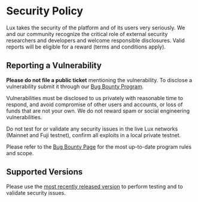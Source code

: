 # Security Policy

Lux takes the security of the platform and of its users very seriously. We and our community recognize the critical role of external security researchers and developers and welcome
responsible disclosures. Valid reports will be eligible for a reward (terms and conditions apply).

## Reporting a Vulnerability

**Please do not file a public ticket** mentioning the vulnerability. To disclose a vulnerability submit it through our [Bug Bounty Program](https://hackenproof.com/lux).

Vulnerabilities must be disclosed to us privately with reasonable time to respond, and avoid compromise of other users and accounts, or loss of funds that are not your own. We do not reward spam or
social engineering vulnerabilities.

Do not test for or validate any security issues in the live Lux networks (Mainnet and Fuji testnet), confirm all exploits in a local private testnet.

Please refer to the [Bug Bounty Page](https://hackenproof.com/lux) for the most up-to-date program rules and scope.

## Supported Versions

Please use the [most recently released version](https://github.com/skychains/coreth/releases/latest) to perform testing and to validate security issues.

